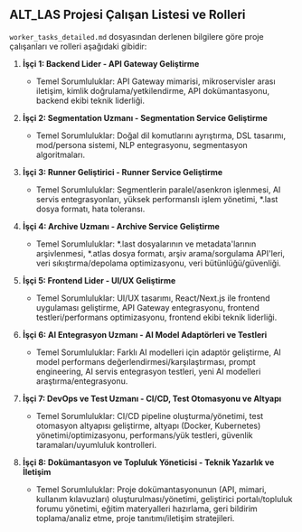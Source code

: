 ## ALT_LAS Projesi Çalışan Listesi ve Rolleri

`worker_tasks_detailed.md` dosyasından derlenen bilgilere göre proje çalışanları ve rolleri aşağıdaki gibidir:

1.  **İşçi 1: Backend Lider - API Gateway Geliştirme**
    *   Temel Sorumluluklar: API Gateway mimarisi, mikroservisler arası iletişim, kimlik doğrulama/yetkilendirme, API dokümantasyonu, backend ekibi teknik liderliği.

2.  **İşçi 2: Segmentation Uzmanı - Segmentation Service Geliştirme**
    *   Temel Sorumluluklar: Doğal dil komutlarını ayrıştırma, DSL tasarımı, mod/persona sistemi, NLP entegrasyonu, segmentasyon algoritmaları.

3.  **İşçi 3: Runner Geliştirici - Runner Service Geliştirme**
    *   Temel Sorumluluklar: Segmentlerin paralel/asenkron işlenmesi, AI servis entegrasyonları, yüksek performanslı işlem yönetimi, *.last dosya formatı, hata toleransı.

4.  **İşçi 4: Archive Uzmanı - Archive Service Geliştirme**
    *   Temel Sorumluluklar: *.last dosyalarının ve metadata'larının arşivlenmesi, *.atlas dosya formatı, arşiv arama/sorgulama API'leri, veri sıkıştırma/depolama optimizasyonu, veri bütünlüğü/güvenliği.

5.  **İşçi 5: Frontend Lider - UI/UX Geliştirme**
    *   Temel Sorumluluklar: UI/UX tasarımı, React/Next.js ile frontend uygulaması geliştirme, API Gateway entegrasyonu, frontend testleri/performans optimizasyonu, frontend ekibi teknik liderliği.

6.  **İşçi 6: AI Entegrasyon Uzmanı - AI Model Adaptörleri ve Testleri**
    *   Temel Sorumluluklar: Farklı AI modelleri için adaptör geliştirme, AI model performans değerlendirmesi/karşılaştırması, prompt engineering, AI servis entegrasyon testleri, yeni AI modelleri araştırma/entegrasyonu.

7.  **İşçi 7: DevOps ve Test Uzmanı - CI/CD, Test Otomasyonu ve Altyapı**
    *   Temel Sorumluluklar: CI/CD pipeline oluşturma/yönetimi, test otomasyon altyapısı geliştirme, altyapı (Docker, Kubernetes) yönetimi/optimizasyonu, performans/yük testleri, güvenlik taramaları/uyumluluk kontrolleri.

8.  **İşçi 8: Dokümantasyon ve Topluluk Yöneticisi - Teknik Yazarlık ve İletişim**
    *   Temel Sorumluluklar: Proje dokümantasyonunun (API, mimari, kullanım kılavuzları) oluşturulması/yönetimi, geliştirici portalı/topluluk forumu yönetimi, eğitim materyalleri hazırlama, geri bildirim toplama/analiz etme, proje tanıtımı/iletişim stratejileri.
